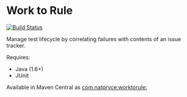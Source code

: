 Work to Rule
============

[![Build Status](https://travis-ci.org/npryce/worktorule.svg?branch=1.0.0-RC1)](https://travis-ci.org/npryce/worktorule)

Manage test lifecycle by correlating failures with contents of an issue tracker.

Requires:

 - Java (1.6+)
 - JUnit

Available in Maven Central as [com.natpryce:worktorule:<version>](http://search.maven.org/#browse%7C542918654)
